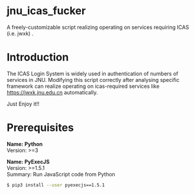 # jnu_icas_fucker
A freely-customizable script realizing operating on services requiring ICAS (i.e. jwxk) .  

# Introduction  

The ICAS Login System is widely used in authentication of numbers of services in JNU. Modifying this script correctly after analysing specific framework can realize operating on icas-required services like https://jwxk.jnu.edu.cn automatically.

Just Enjoy it!!  

# Prerequisites
  
**Name: Python**  
Version: >=3  
  
**Name: PyExecJS**  
Version: >=1.5.1  
Summary: Run JavaScript code from Python  
```bash
$ pip3 install --user pyexecjs==1.5.1
```
